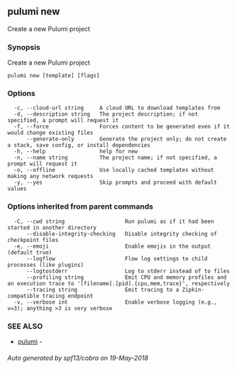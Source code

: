 ## pulumi new

Create a new Pulumi project

### Synopsis


Create a new Pulumi project

```
pulumi new [template] [flags]
```

### Options

```
  -c, --cloud-url string     A cloud URL to download templates from
  -d, --description string   The project description; if not specified, a prompt will request it
  -f, --force                Forces content to be generated even if it would change existing files
      --generate-only        Generate the project only; do not create a stack, save config, or install dependencies
  -h, --help                 help for new
  -n, --name string          The project name; if not specified, a prompt will request it
  -o, --offline              Use locally cached templates without making any network requests
  -y, --yes                  Skip prompts and proceed with default values
```

### Options inherited from parent commands

```
  -C, --cwd string                   Run pulumi as if it had been started in another directory
      --disable-integrity-checking   Disable integrity checking of checkpoint files
  -e, --emoji                        Enable emojis in the output (default true)
      --logflow                      Flow log settings to child processes (like plugins)
      --logtostderr                  Log to stderr instead of to files
      --profiling string             Emit CPU and memory profiles and an execution trace to '[filename].[pid].{cpu,mem,trace}', respectively
      --tracing string               Emit tracing to a Zipkin-compatible tracing endpoint
  -v, --verbose int                  Enable verbose logging (e.g., v=3); anything >3 is very verbose
```

### SEE ALSO
* [pulumi](pulumi.md)	 - 

###### Auto generated by spf13/cobra on 19-May-2018
